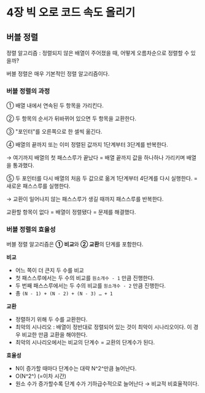 # 4장 빅 오로 코드 속도 올리기

## 버블 정렬

정렬 알고리즘 : 정렬되지 않은 배열이 주어졌을 때, 어떻게 오름차순으로 정렬할 수 있을까?

버블 정렬은 매우 기본적인 정렬 알고리즘이다.

### 버블 정렬의 과정

① 배열 내에서 연속된 두 항목을 가리킨다.

② 두 항목의 순서가 뒤바뀌어 있으면 두 항목을 교환한다.

③ "포인터"를 오른쪽으로 한 셀씩 옮긴다.

④ 배열의 끝까지 또는 이미 정렬된 값까지 1단계부터 3단계를 반복한다.

→ 여기까지 배열의 첫 패스스루가 끝났다 = 배열 끝까지 값을 하나하나 가리키며 배열을 통과했다.

⑤ 두 포인터를 다시 배열의 처음 두 값으로 옮겨 1단계부터 4단계를 다시 실행한다. = 새로운 패스스루를 실행한다.

→ 교환이 일어나지 않는 패스스루가 생길 때까지 패스스루를 반복한다.

교환할 항목이 없다 = 배열이 정렬됐다 = 문제를 해결했다.

### 버블 정렬의 효율성

버블 정렬 알고리즘은 **① 비교**와 **② 교환**의 단계를 포함한다.

**비교**

- 어느 쪽이 더 큰지 두 수를 비교
- 첫 패스스루에서는 두 수의 비교를 `원소개수 - 1` 만큼 진행한다.
- 두 번째 패스스루에서는 두 수의 비교를 `원소개수 - 2` 만큼 진행한다.
- 총 `(N - 1) + (N - 2) + (N - 3) … + 1`

**교환**

- 정렬하기 위해 두 수를 교환한다.
- 최악의 시나리오 : 배열이 정반대로 정렬되어 있는 것이 최악이 시나리오이다. 이 경우 비교한 만큼 교환을 해야한다.
- 최악의 시나리오에서는 비교의 단계수 = 교환의 단계수가 된다.

**효율성**

- N이 증가할 때마다 단계수는 대략 N^2^만큼 늘어난다.
- O(N^2^) (=이차 시간)
- 원소 수가 증가할수록 단계 수가 기하급수적으로 늘어난다 → 비교적 비효율적이다.
